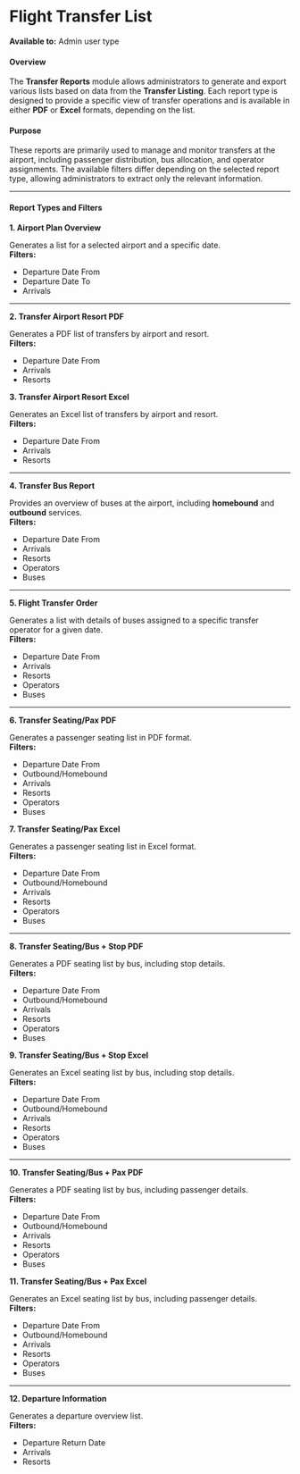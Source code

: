 # Flight Transfer List

**Available to:** Admin user type

#### Overview

The **Transfer Reports** module allows administrators to generate and export various lists based on data from the **Transfer Listing**. Each report type is designed to provide a specific view of transfer operations and is available in either **PDF** or **Excel** formats, depending on the list.

#### Purpose

These reports are primarily used to manage and monitor transfers at the airport, including passenger distribution, bus allocation, and operator assignments. The available filters differ depending on the selected report type, allowing administrators to extract only the relevant information.

***

#### Report Types and Filters

**1. Airport Plan Overview**

Generates a list for a selected airport and a specific date.\
**Filters:**

* Departure Date From
* Departure Date To
* Arrivals

***

**2. Transfer Airport Resort PDF**

Generates a PDF list of transfers by airport and resort.\
**Filters:**

* Departure Date From
* Arrivals
* Resorts

**3. Transfer Airport Resort Excel**

Generates an Excel list of transfers by airport and resort.\
**Filters:**

* Departure Date From
* Arrivals
* Resorts

***

**4. Transfer Bus Report**

Provides an overview of buses at the airport, including **homebound** and **outbound** services.\
**Filters:**

* Departure Date From
* Arrivals
* Resorts
* Operators
* Buses

***

**5. Flight Transfer Order**

Generates a list with details of buses assigned to a specific transfer operator for a given date.\
**Filters:**

* Departure Date From
* Arrivals
* Resorts
* Operators
* Buses

***

**6. Transfer Seating/Pax PDF**

Generates a passenger seating list in PDF format.\
**Filters:**

* Departure Date From
* Outbound/Homebound
* Arrivals
* Resorts
* Operators
* Buses

**7. Transfer Seating/Pax Excel**

Generates a passenger seating list in Excel format.\
**Filters:**

* Departure Date From
* Outbound/Homebound
* Arrivals
* Resorts
* Operators
* Buses

***

**8. Transfer Seating/Bus + Stop PDF**

Generates a PDF seating list by bus, including stop details.\
**Filters:**

* Departure Date From
* Outbound/Homebound
* Arrivals
* Resorts
* Operators
* Buses

**9. Transfer Seating/Bus + Stop Excel**

Generates an Excel seating list by bus, including stop details.\
**Filters:**

* Departure Date From
* Outbound/Homebound
* Arrivals
* Resorts
* Operators
* Buses

***

**10. Transfer Seating/Bus + Pax PDF**

Generates a PDF seating list by bus, including passenger details.\
**Filters:**

* Departure Date From
* Outbound/Homebound
* Arrivals
* Resorts
* Operators
* Buses

**11. Transfer Seating/Bus + Pax Excel**

Generates an Excel seating list by bus, including passenger details.\
**Filters:**

* Departure Date From
* Outbound/Homebound
* Arrivals
* Resorts
* Operators
* Buses

***

**12. Departure Information**

Generates a departure overview list.\
**Filters:**

* Departure Return Date
* Arrivals
* Resorts
